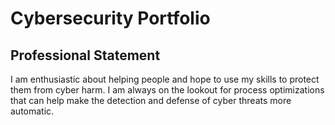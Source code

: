 # Cybersecurity Portfolio

## Professional Statement

I am enthusiastic about helping people and hope to use my skills to protect them from cyber harm. I am always on the lookout for process optimizations that can help make the detection and defense of cyber threats more automatic.
